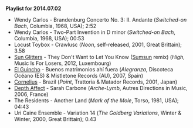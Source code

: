 **Playlist for 2014.07.02**

* Wendy Carlos - Brandenburg Concerto No. 3: II. Andante (_Switched-on Bach_, Columbia, 1968, USA); 2:52
* Wendy Carlos - Two-Part Invention in D minor (_Switched-on Bach_, Columbia, 1968, USA); 00:53
* Locust Toybox - Crawlusc (_Noon_, self-released, 2001, Great Brittain); 3.58
* [Sun Glitters](http://musicbrainz.org/artist/2a258278-db47-47aa-91b3-1cdbf5e93d54) - They Don't Want to Let You Know ([Sumsun](http://musicbrainz.org/artist/0b27a03b-0a40-452e-8da6-e0c05b359a55) remix) (_High_, Music Is For Losers, 2012, Luxembourg)
* [El Guincho](http://musicbrainz.org/artist/7e57d8a2-e6eb-48dd-8e50-ff7eaa412ccb) - Buenos matrimonios ahí fuera (_Alegranza_, Discoteca Océano (ES) & Mistletone Records (AU), 2007, Spain)
* [Cornelius](http://musicbrainz.org/artist/df765d93-621c-437f-99fe-fda9e135f89a) - Brazil (_Point_, Trattoria & Matador Records, 2001, Japan)
* [Depth Affect](http://musicbrainz.org/artist/bcff6798-9446-4aae-8a41-698d363e4147) - Sarah Carbone (_Arche-Lymb_, Autres Directions in Music, 2006, France)
* The Residents - Another Land (_Mark of the Mole_, Torso, 1981, USA); 04:43
* Uri Caine Ensemble - Variation 14 (_The Goldberg Variations_, Winter & Winter, 2000, Great Brittain); 0.43
